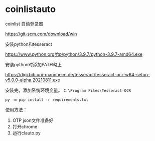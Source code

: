 # coinlistauto
coinlist 自动登录器

https://git-scm.com/download/win

安装python和tesseract

https://www.python.org/ftp/python/3.9.7/python-3.9.7-amd64.exe

安装python时添加PATH勾上

https://digi.bib.uni-mannheim.de/tesseract/tesseract-ocr-w64-setup-v5.0.0-alpha.20210811.exe

安装完，添加系统环境变量。
`C:\Program Files\Tesseract-OCR`

`py -m pip install -r requirements.txt`

使用方法：
1. OTP json文件准备好
2. 打开chrome
3. 运行clauto.py
